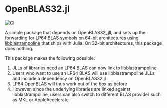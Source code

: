 # OpenBLAS32.jl

[![CI](https://github.com/JuliaLinearAlgebra/OpenBLAS32.jl/actions/workflows/CI.yml/badge.svg)](https://github.com/JuliaLinearAlgebra/OpenBLAS32.jl/actions/workflows/CI.yml)

A simple package that depends on OpenBLAS32_jll, and sets up the
forwarding for LP64 BLAS symbols on 64-bit architectures using
[libblastrampoline](https://github.com/JuliaLinearAlgebra/libblastrampoline) that ships with Julia. 
On 32-bit architectures, this package does nothing.

This package makes the following possible:
1. JLLs of libraries need an LP64 BLAS can now link to libblastrampoline
2. Users who want to use an LP64 BLAS will use libblastrampoline JLLs and include a dependency on OpenBLAS32.jl
3. LP64 OpenBLAS will thus work out of the box as before
4. However, since the underlying libraries are linked against libblastrampoline, users can also switch to different BLAS provider such as MKL or AppleAccelerate
